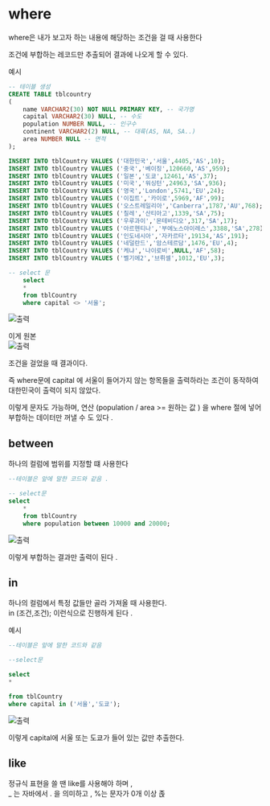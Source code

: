 # where
where은 내가 보고자 하는 내용에 해당하는 조건을 걸 때 사용한다  

조건에 부합하는 레코드만 추출되어 결과에 나오게 할 수 있다.  

예시 
```sql
-- 테이블 생성
CREATE TABLE tblcountry
(
	name VARCHAR2(30) NOT NULL PRIMARY KEY, -- 국가명
	capital VARCHAR2(30) NULL, -- 수도
	population NUMBER NULL, -- 인구수
	continent VARCHAR2(2) NULL, -- 대륙(AS, NA, SA..)
	area NUMBER NULL -- 면적
);

INSERT INTO tblCountry VALUES ('대한민국','서울',4405,'AS',10);
INSERT INTO tblCountry VALUES ('중국','베이징',120660,'AS',959);
INSERT INTO tblCountry VALUES ('일본','도쿄',12461,'AS',37);
INSERT INTO tblCountry VALUES ('미국','워싱턴',24963,'SA',936);
INSERT INTO tblCountry VALUES ('영국','London',5741,'EU',24);
INSERT INTO tblCountry VALUES ('이집트','카이로',5969,'AF',99);
INSERT INTO tblCountry VALUES ('오스트레일리아','Canberra',1787,'AU',768);
INSERT INTO tblCountry VALUES ('칠레','산티아고',1339,'SA',75);
INSERT INTO tblCountry VALUES ('우루과이','몬테비디오',317,'SA',17);
INSERT INTO tblCountry VALUES ('아르헨티나','부에노스아이레스',3388,'SA',278);
INSERT INTO tblCountry VALUES ('인도네시아','자카르타',19134,'AS',191);
INSERT INTO tblCountry VALUES ('네덜란드','암스테르담',1476,'EU',4);
INSERT INTO tblCountry VALUES ('케냐','나이로비',NULL,'AF',58);
INSERT INTO tblCountry VALUES ('벨기에2','브뤼셀',1012,'EU',3);

-- select 문
    select
    *
    from tblCountry
    where capital <> '서울';
```
![출력](https://github.com/juniel1299/juniel1299.github.io/assets/62318700/ab259698-f3ee-4f5d-adb1-c40e90ecea13)

이게 원본  
![출력](https://github.com/juniel1299/juniel1299.github.io/assets/62318700/02754d7f-fae2-4259-8f82-8fa6f1a01a4e)

조건을 걸었을 때 결과이다.    

즉 where문에 capital 에 서울이 들어가지 않는 항목들을 출력하라는 조건이 동작하여 대한민국이 출력이 되지 않았다.    

이렇게 문자도 가능하며, 연산 (population / area >= 원하는 값 ) 을 where 절에 넣어 부합하는 데이터만 꺼낼 수 도 있다 .   

## between

하나의 컬럼에 범위를 지정할 떄 사용한다   

```sql
--테이블은 앞에 말한 코드와 같음 . 

-- select문
select
    *
    from tblCountry
    where population between 10000 and 20000;

```
![출력](https://github.com/juniel1299/juniel1299.github.io/assets/62318700/386d1a34-ac4a-462c-a691-bec69492d379)

이렇게 부합하는 결과만 출력이 된다 .   

## in
하나의 컬럼에서 특정 값들만 골라 가져올 때 사용한다.  
in (조건,조건); 이런식으로 진행하게 된다 .   

예시  
```sql
--테이블은 앞에 말한 코드와 같음

--select문

select 
*

from tblCountry
where capital in ('서울','도쿄');
```
![출력](https://github.com/juniel1299/juniel1299.github.io/assets/62318700/d7100fc1-15c9-4231-9d0e-87b5125e796f)

이렇게 capital에 서울 또는 도쿄가 들어 있는 값만 추출한다.  


## like
정규식 표현을 쓸 땐 like를 사용해야 하며 ,  
_ 는 자바에서 . 을 의미하고 , %는 문자가 0개 이상 졵